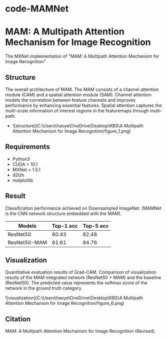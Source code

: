 # code-MAMNet
# MAM: A Multipath Attention Mechanism for Image Recognition


The MXNet implementation of "MAM: A Multipath Attention Mechanism for Image Recognition"



## Structure


The overall architecture of MAM. The MAM consists of a channel attention module (CAM) and a spatial attention module (SAM). Channel attention models the correlation between feature channels and improves performance by enhancing essential features. Spatial attention captures the multi-scale information of interest regions in the featuremaps through multi-path.

- ![structure](C:\Users\haoye\OneDrive\Desktop\KBS\A Multipath Attention Mechanism for Image Recognition/figure_1.png)



## Requirements

* Python3
* CUDA = 10.1
* MXNet = 1.5.1
* d2lzh
* matplotlib



## Result

Classification performance achieved on Downsampled ImageNet. (MAMNet is the CNN network structure embedded with the MAM).


|   Models  | Top-1 acc  |  Top-5 acc |
|    ----   |    ----    |    ----    |
| ResNet50  |    60.43   |    82.48   |
| ResNet50-MAM  | 61.61  |    84.76   |

## Visualization

Quantitative evaluation results of Grad-CAM. Comparison of visualization results of the MAM integrated network (ResNet50 + MAM) and the baseline (ResNet50). The predicted value represents the softmax score of the network in the ground truth category.

![visualization](C:\Users\haoye\OneDrive\Desktop\KBS\A Multipath Attention Mechanism for Image Recognition/figure_6.png)



## Citation

MAM: A Multipath Attention Mechanism for Image Recognition (Revised).



